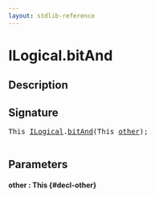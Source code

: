```yaml
---
layout: stdlib-reference
---
```


# ILogical\.bitAnd

## Description





## Signature 

<pre>
This <a href="/stdlib-reference/interfaces/ILogical/index" class="code_type">ILogical</a>.<a href="/stdlib-reference/interfaces/ILogical/bitAnd">bitAnd</a>(This <a href="/stdlib-reference/interfaces/ILogical/bitAnd#decl-other" class="code_param">other</a>);

</pre>

## Parameters

#### other  : This {#decl-other}

